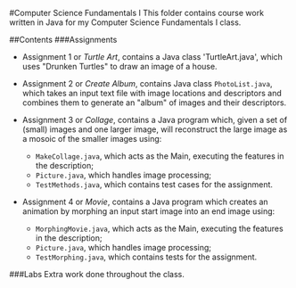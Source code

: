 #Computer Science Fundamentals I
This folder contains course work written in Java for my Computer Science Fundamentals I class.

##Contents
###Assignments
* Assignment 1 or <i>Turtle Art</i>, contains a Java class 'TurtleArt.java', which uses "Drunken Turtles" to draw an image of a house.

* Assignment 2 or <i>Create Album</i>, contains Java class `PhotoList.java`, which takes an input text file with image locations and descriptors and combines them to generate an "album" of images and their descriptors.

* Assignment 3 or <i>Collage</i>, contains a Java program which, given a set of (small) images and one larger image, will reconstruct the large image as a mosoic of the smaller images using:
	 - `MakeCollage.java`, which acts as the Main, executing the features in the description;
	 - `Picture.java`, which handles image processing;
	 - `TestMethods.java`, which contains test cases for the assignment.

* Assignment 4 or <i>Movie</i>, contains a Java program which creates an animation by morphing an input start image into an end image using:
	 - `MorphingMovie.java`, which acts as the Main, executing the features in the description;
	 - `Picture.java`, which handles image processing;
	 - `TestMorphing.java`, which contains tests for the assignment.

###Labs
Extra work done throughout the class.
